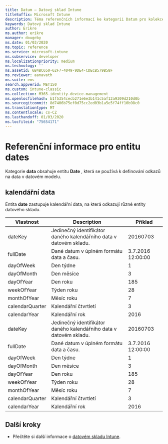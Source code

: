 ```yaml
---
title: Datum – Datový sklad Intune
titleSuffix: Microsoft Intune
description: Téma referenčních informací ke kategorii Datum pro kolekce entit v rozhraní API datového skladu Intune
keywords: Datový sklad Intune
author: Erikre
ms.author: erikre
manager: dougeby
ms.date: 01/03/2020
ms.topic: reference
ms.service: microsoft-intune
ms.subservice: developer
ms.localizationpriority: medium
ms.technology: ''
ms.assetid: 6B4BC650-62F7-4049-9DE4-CDECB579B58F
ms.reviewer: aanavath
ms.suite: ems
search.appverid: MET150
ms.custom: intune-classic
ms.collection: M365-identity-device-management
ms.openlocfilehash: b1f5354cecb271e6e3b141c5af12a9309d210d0b
ms.sourcegitcommit: 8d7406b75ef0d75cc2ed03b1a5e5f74ff10b98c0
ms.translationtype: MT
ms.contentlocale: cs-CZ
ms.lasthandoff: 01/03/2020
ms.locfileid: "75654171"
---
```

# <a name="reference-for-dates-entity"></a>Referenční informace pro entitu dates

Kategorie **data** obsahuje entitu **Date** , která se používá k definování odkazů na data v datovém modelu.

## <a name="dates"></a>kalendářní data

Entita **date** zastupuje kalendářní data, na která odkazují různé entity datového skladu.


|    Vlastnost     |                      Description                       |       Příklad        |
|-----------------|--------------------------------------------------------|----------------------|
|     dateKey     | Jedinečný identifikátor daného kalendářního data v datovém skladu. |       20160703       |
|    fullDate     |    Dané datum v úplném formátu data a času.     | 3\.7.2016 12:00:00 |
|    dayOfWeek    |                      Den týdne                       |          1           |
|   dayOfMonth    |                      Den měsíce                      |          3           |
|    dayOfYear    |                      Den roku                       |         185          |
|   weekOfYear    |                      Týden roku                      |          28          |
|   monthOfYear   |                   Měsíc roku                    |          7           |
| calendarQuarter |                    Kalendářní čtvrtletí                    |          3           |
|  calendarYear   |                     Kalendářní rok                      |         2016         |
|     dateKey     | Jedinečný identifikátor daného kalendářního data v datovém skladu. |       20160703       |
|    fullDate     |    Dané datum v úplném formátu data a času.     | 3\.7.2016 12:00:00 |
|    dayOfWeek    |                      Den týdne                       |          1           |
|   dayOfMonth    |                      Den měsíce                      |          3           |
|    dayOfYear    |                      Den roku                       |         185          |
|   weekOfYear    |                      Týden roku                      |          28          |
|   monthOfYear   |                   Měsíc roku                    |          7           |
| calendarQuarter |                    Kalendářní čtvrtletí                    |          3           |
|  calendarYear   |                     Kalendářní rok                      |         2016         |

## <a name="next-steps"></a>Další kroky

- Přečtěte si další informace o [datovém skladu Intune](../reports-nav-create-intune-reports.md).
